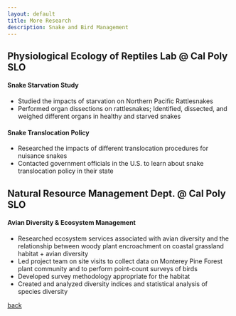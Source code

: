 ```yaml
---
layout: default
title: More Research
description: Snake and Bird Management 
---
```


## Physiological Ecology of Reptiles Lab @ Cal Poly SLO
#### Snake Starvation Study
- Studied the impacts of starvation on Northern Pacific Rattlesnakes
- Performed organ dissections on rattlesnakes; Identified, dissected, and weighed different organs in healthy and starved snakes
#### Snake Translocation Policy 
- Researched the impacts of different translocation procedures for nuisance snakes
- Contacted government officials in the U.S. to learn about snake translocation policy in their state

## Natural Resource Management Dept. @ Cal Poly SLO
#### Avian Diversity & Ecosystem Management 
- Researched ecosystem services associated with avian diversity and the relationship between woody plant encroachment on coastal grassland habitat + avian diversity
- Led project team on site visits to collect data on Monterey Pine Forest plant community and to perform point-count surveys of birds
- Developed survey methodology appropriate for the habitat
- Created and analyzed diversity indices and statistical analysis of species diversity

[back](./)



